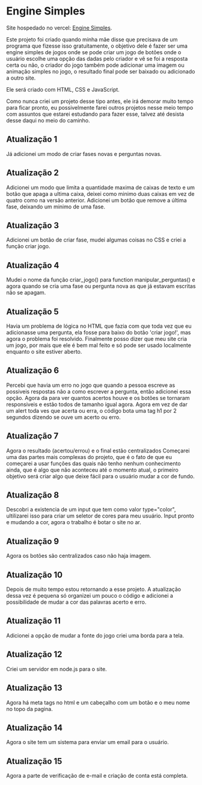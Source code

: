 # Engine Simples
Site hospedado no vercel: [Engine Simples](https://engine-simples.vercel.app).

Este projeto foi criado quando minha mãe disse que precisava de um programa que fizesse isso gratuitamente, o objetivo dele é fazer ser uma engine simples de jogos onde se pode criar um jogo de botões onde o usuário escolhe uma opção das dadas pelo criador e vê se foi a resposta certa ou não, o criador do jogo também pode adicionar uma imagem ou animação simples no jogo, o resultado final pode ser baixado ou adicionado a outro site.

Ele será criado com HTML, CSS e JavaScript.

Como nunca criei um projeto desse tipo antes, ele irá demorar muito tempo para ficar pronto, eu possivelmente farei outros projetos nesse meio tempo com assuntos que estarei estudando para fazer esse, talvez até desista desse daqui no meio do caminho.

## Atualização 1
Já adicionei um modo de criar fases novas e perguntas novas.

## Atualização 2
Adicionei um modo que limita a quantidade maxima de caixas de texto e um botão que apaga a ultima caixa, deixei como minimo duas caixas em vez de quatro como na versão anterior.
Adicionei um botão que remove a última fase, deixando um minimo de uma fase.

## Atualização 3
Adicionei um botão de criar fase, mudei algumas coisas no CSS e criei a função criar jogo.

## Atualização 4
Mudei o nome da função criar_jogo() para function manipular_perguntas() e agora quando se cria uma fase ou pergunta nova as que já estavam escritas não se apagam.

## Atualização 5
Havia um problema de lógica no HTML que fazia com que toda vez que eu adicionasse uma pergunta, ela fosse para baixo do botão 'criar jogo!', mas agora o problema foi resolvido.
Finalmente posso dizer que meu site cria um jogo, por mais que ele é bem mal feito e só pode ser usado localmente enquanto o site estiver aberto.

## Atualização 6
Percebi que havia um erro no jogo que quando a pessoa escreve as possiveis respostas não a como escrever a pergunta, então adicionei essa opção.
Agora da para ver quantos acertos houve e os botões se tornaram responsiveis e estão todos de tamanho igual agora.
Agora em vez de dar um alert toda ves que acerta ou erra, o código bota uma tag h1 por 2 segundos dizendo se ouve um acerto ou erro.

## Atualização 7
Agora o resultado (acertou/errou) e o final estão centralizados
Começarei uma das partes mais complexas do projeto, que é o fato de que eu começarei a usar funções das quais não tenho nenhum conhecimento ainda, que é algo que não aconteceu até o momento atual, o primeiro objetivo será criar algo que deixe fácil para o usuário mudar a cor de fundo.

## Atualização 8
Descobri a existencia de um input que tem como valor type="color", ultilizarei isso para criar um seletor de cores para meu usuário.
Input pronto e mudando a cor, agora o trabalho é botar o site no ar.

## Atualização 9
Agora os botões são centralizados caso não haja imagem.

## Atualização 10
Depois de muito tempo estou retornando a esse projeto. A atualização dessa vez é pequena só organizei um pouco o código e adicionei a 
possibilidade de mudar a cor das palavras acerto e erro.

## Atualização 11
Adicionei a opção de mudar a fonte do jogo criei uma borda para a tela.

## Atualização 12
Criei um servidor em node.js para o site.

## Atualização 13
Agora há meta tags no html e um cabeçalho com um botão e o meu nome no topo da pagina.

## Atualização 14
Agora o site tem um sistema para enviar um email para o usuário.

## Atualização 15
Agora a parte de verificação de e-mail e criação de conta está completa.